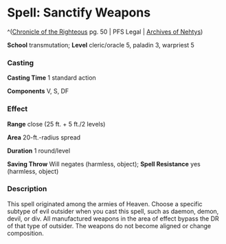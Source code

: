 # Spell: Sanctify Weapons

^([Chronicle of the Righteous][ss-sanctify-weapons] pg. 50 | PFS Legal | [Archives of Nehtys][sn-sanctify-weapons])

**School** transmutation; **Level** cleric/oracle 5, paladin 3, warpriest 5

### Casting

**Casting Time** 1 standard action   

**Components** V, S, DF 

### Effect

**Range** close (25 ft. + 5 ft./2 levels)  

**Area** 20-ft.-radius spread  

**Duration** 1 round/level   

**Saving Throw** Will negates (harmless, object); **Spell Resistance** yes (harmless, object) 

### Description

This spell originated among the armies of Heaven. Choose a specific subtype of evil outsider when you cast this spell, such as daemon, demon, devil, or div. All manufactured weapons in the area of effect bypass the DR of that type of outsider. The weapons do not become aligned or change composition.

[ss-sanctify-weapons]: http://paizo.com/products/btpy8xe9
[sn-sanctify-weapons]: http://www.archivesofnethys.com/SpellDisplay.aspx?ItemName=Sanctify%20Weapons